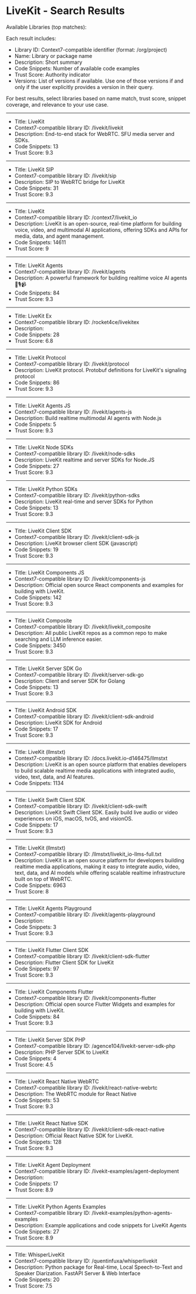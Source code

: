 # LiveKit - Search Results

Available Libraries (top matches):

Each result includes:
- Library ID: Context7-compatible identifier (format: /org/project)
- Name: Library or package name
- Description: Short summary
- Code Snippets: Number of available code examples
- Trust Score: Authority indicator
- Versions: List of versions if available. Use one of those versions if and only if the user explicitly provides a version in their query.

For best results, select libraries based on name match, trust score, snippet coverage, and relevance to your use case.

----------

- Title: LiveKit
- Context7-compatible library ID: /livekit/livekit
- Description: End-to-end stack for WebRTC. SFU media server and SDKs.
- Code Snippets: 13
- Trust Score: 9.3
----------
- Title: LiveKit SIP
- Context7-compatible library ID: /livekit/sip
- Description: SIP to WebRTC bridge for LiveKit
- Code Snippets: 31
- Trust Score: 9.3
----------
- Title: LiveKit
- Context7-compatible library ID: /context7/livekit_io
- Description: LiveKit is an open-source, real-time platform for building voice, video, and multimodal AI applications, offering SDKs and APIs for media, data, and agent management.
- Code Snippets: 14611
- Trust Score: 9
----------
- Title: LiveKit Agents
- Context7-compatible library ID: /livekit/agents
- Description: A powerful framework for building realtime voice AI agents 🤖🎙️📹 
- Code Snippets: 84
- Trust Score: 9.3
----------
- Title: LiveKit Ex
- Context7-compatible library ID: /rocket4ce/livekitex
- Description: 
- Code Snippets: 28
- Trust Score: 6.8
----------
- Title: LiveKit Protocol
- Context7-compatible library ID: /livekit/protocol
- Description: LiveKit protocol. Protobuf definitions for LiveKit's signaling protocol
- Code Snippets: 86
- Trust Score: 9.3
----------
- Title: LiveKit Agents JS
- Context7-compatible library ID: /livekit/agents-js
- Description: Build realtime multimodal AI agents with Node.js
- Code Snippets: 5
- Trust Score: 9.3
----------
- Title: LiveKit Node SDKs
- Context7-compatible library ID: /livekit/node-sdks
- Description: LiveKit realtime and server SDKs for Node.JS
- Code Snippets: 27
- Trust Score: 9.3
----------
- Title: LiveKit Python SDKs
- Context7-compatible library ID: /livekit/python-sdks
- Description: LiveKit real-time and server SDKs for Python
- Code Snippets: 13
- Trust Score: 9.3
----------
- Title: LiveKit Client SDK
- Context7-compatible library ID: /livekit/client-sdk-js
- Description: LiveKit browser client SDK (javascript)
- Code Snippets: 19
- Trust Score: 9.3
----------
- Title: LiveKit Components JS
- Context7-compatible library ID: /livekit/components-js
- Description: Official open source React components and examples for building with LiveKit.
- Code Snippets: 142
- Trust Score: 9.3
----------
- Title: LiveKit Composite
- Context7-compatible library ID: /livekit/livekit_composite
- Description: All public LiveKit repos as a common repo to make searching and LLM inference easier.
- Code Snippets: 3450
- Trust Score: 9.3
----------
- Title: LiveKit Server SDK Go
- Context7-compatible library ID: /livekit/server-sdk-go
- Description: Client and server SDK for Golang
- Code Snippets: 13
- Trust Score: 9.3
----------
- Title: LiveKit Android SDK
- Context7-compatible library ID: /livekit/client-sdk-android
- Description: LiveKit SDK for Android
- Code Snippets: 17
- Trust Score: 9.3
----------
- Title: LiveKit (llmstxt)
- Context7-compatible library ID: /docs.livekit.io-d146475/llmstxt
- Description: LiveKit is an open source platform that enables developers to build scalable realtime media applications with integrated audio, video, text, data, and AI features.
- Code Snippets: 1134
----------
- Title: LiveKit Swift Client SDK
- Context7-compatible library ID: /livekit/client-sdk-swift
- Description: LiveKit Swift Client SDK. Easily build live audio or video experiences on iOS, macOS, tvOS, and visionOS.
- Code Snippets: 17
- Trust Score: 9.3
----------
- Title: LiveKit (llmstxt)
- Context7-compatible library ID: /llmstxt/livekit_io-llms-full.txt
- Description: LiveKit is an open source platform for developers building realtime media applications, making it easy to integrate audio, video, text, data, and AI models while offering scalable realtime infrastructure built on top of WebRTC.
- Code Snippets: 6963
- Trust Score: 8
----------
- Title: LiveKit Agents Playground
- Context7-compatible library ID: /livekit/agents-playground
- Description: 
- Code Snippets: 3
- Trust Score: 9.3
----------
- Title: LiveKit Flutter Client SDK
- Context7-compatible library ID: /livekit/client-sdk-flutter
- Description: Flutter Client SDK for LiveKit
- Code Snippets: 97
- Trust Score: 9.3
----------
- Title: LiveKit Components Flutter
- Context7-compatible library ID: /livekit/components-flutter
- Description: Official open source Flutter Widgets and examples for building with LiveKit.
- Code Snippets: 84
- Trust Score: 9.3
----------
- Title: LiveKit Server SDK PHP
- Context7-compatible library ID: /agence104/livekit-server-sdk-php
- Description: PHP Server SDK to LiveKit
- Code Snippets: 4
- Trust Score: 4.5
----------
- Title: LiveKit React Native WebRTC
- Context7-compatible library ID: /livekit/react-native-webrtc
- Description: The WebRTC module for React Native
- Code Snippets: 53
- Trust Score: 9.3
----------
- Title: LiveKit React Native SDK
- Context7-compatible library ID: /livekit/client-sdk-react-native
- Description: Official React Native SDK for LiveKit.
- Code Snippets: 128
- Trust Score: 9.3
----------
- Title: LiveKit Agent Deployment
- Context7-compatible library ID: /livekit-examples/agent-deployment
- Description: 
- Code Snippets: 17
- Trust Score: 8.9
----------
- Title: LiveKit Python Agents Examples
- Context7-compatible library ID: /livekit-examples/python-agents-examples
- Description: Example applications and code snippets for LiveKit Agents
- Code Snippets: 27
- Trust Score: 8.9
----------
- Title: WhisperLiveKit
- Context7-compatible library ID: /quentinfuxa/whisperlivekit
- Description: Python package for Real-time, Local Speech-to-Text and Speaker Diarization. FastAPI Server & Web Interface
- Code Snippets: 20
- Trust Score: 7.5